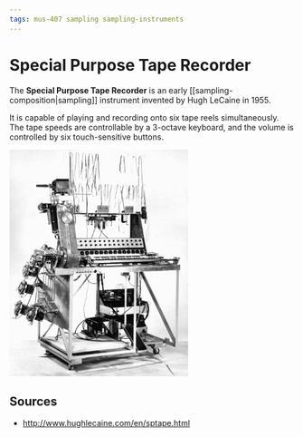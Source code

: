 ```yaml
---
tags: mus-407 sampling sampling-instruments
---
```


# Special Purpose Tape Recorder

The **Special Purpose Tape Recorder** is an early [[sampling-composition|sampling]] instrument invented by Hugh LeCaine in 1955.

It is capable of playing and recording onto six tape reels simultaneously. The tape speeds are controllable by a 3-octave keyboard, and the volume is controlled by six touch-sensitive buttons.

![Special purpose tape recorder](../assets/special-purpose-tape-recorder.png)

## Sources

- <http://www.hughlecaine.com/en/sptape.html>
